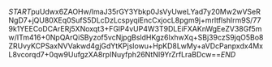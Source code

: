$START$puUdwx6ZAOHw/lmaJ35rGY3Ybkp0JsVyUweLYad7y20Mw2wVSeRNgD7+jQU80XEq0SufS5DLcDzLcspyqiEncCxjocL8pgm9j+mrltflshlrm9S/779k1YEECoDCArERj5XNoxqt3+FGlP4vUP4W3T9DLEiFXAKnWgEeZV38Gf5mw/ITm416+0NpQArQiSByzof5vcNjpgBsldHKgz6lxhwXq+SBj39czS9jqO5Bo8ZRUvyKCPSaxNVVakwd4gjGdYtKPjslowu+HpKD8LwMy+aVDcPanpxdx4MxL8vcorqd7+0qw9UufgzXA8rpINuyfph26NtNI9YrZrfLraBDcw==$END$